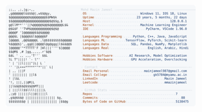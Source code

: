 <picture>
  <source srcset="https://raw.githubusercontent.com/mmazinjameel/mmazinjameel/main/dark_mode.svg?v=1745723004" media="(prefers-color-scheme: dark)">
  <img src="https://raw.githubusercontent.com/mmazinjameel/mmazinjameel/main/light_mode.svg?v=1745723004">
</picture>
